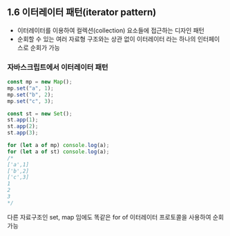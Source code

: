 ## 1.6 이터레이터 패턴(iterator pattern)

- 이터레이터를 이용하여 컬렉션(collection) 요소들에 접근하는 디자인 패턴<br/>
- 순회할 수 있는 여러 자료형 구조와는 상관 없이 이터레이터 라는 하나의 인터페이스로 순회가 가능 <br/>

### 자바스크립트에서 이터레이터 패턴

```js
const mp = new Map();
mp.set("a", 1);
mp.set("b", 2);
mp.set("c", 3);

const st = new Set();
st.app(1);
st.app(2);
st.app(3);

for (let a of mp) console.log(a);
for (let a of st) console.log(a);
/*
['a',1]
['b',2]
['c',3]
1
2
3
*/
```

다른 자료구조인 set, map 임에도 똑같은 for of 이터레이터 프로토콜을 사용하여 순회가능
